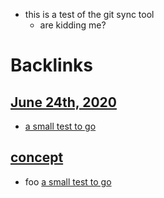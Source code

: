 - this is a test of the git sync tool
    - are kidding me?

# Backlinks
## [June 24th, 2020](<June 24th, 2020.md>)
- [a small test to go](<a small test to go.md>)

## [concept](<concept.md>)
- foo [a small test to go](<a small test to go.md>)

